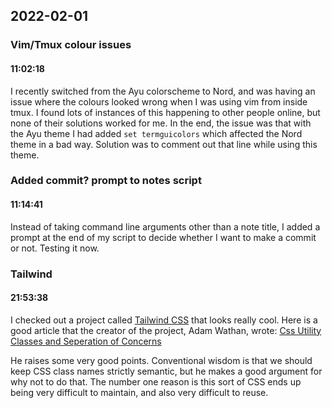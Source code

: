 ## 2022-02-01

### **Vim/Tmux colour issues**
#### 11:02:18

I recently switched from the Ayu colorscheme to Nord, and was having an issue where the colours looked wrong when I was using vim from inside tmux.  I found lots of instances of this happening to other people online, but none of their solutions worked for me.  In the end, the issue was that with the Ayu theme I had added `set termguicolors` which affected the Nord theme in a bad way.  Solution was to comment out that line while using this theme.

### **Added commit? prompt to notes script**
#### 11:14:41

Instead of taking command line arguments other than a note title, I added a prompt at the end of my script to decide whether I want to make a commit or not.  Testing it now.

### **Tailwind**
#### 21:53:38

I checked out a project called [Tailwind CSS](www.tailwindcss.com) that looks really cool.  Here is a good article that the creator of the project, Adam Wathan, wrote: [Css Utility Classes and Seperation of Concerns](https://adamwathan.me/css-utility-classes-and-separation-of-concerns/)

He raises some very good points.  Conventional wisdom is that we should keep CSS class names strictly semantic, but he makes a good argument for why not to do that.  The number one reason is this sort of CSS ends up being very difficult to maintain, and also very difficult to reuse.

